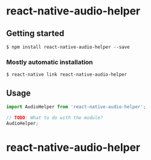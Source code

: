 # react-native-audio-helper

## Getting started

`$ npm install react-native-audio-helper --save`

### Mostly automatic installation

`$ react-native link react-native-audio-helper`

## Usage
```javascript
import AudioHelper from 'react-native-audio-helper';

// TODO: What to do with the module?
AudioHelper;
```
# react-native-audio-helper
